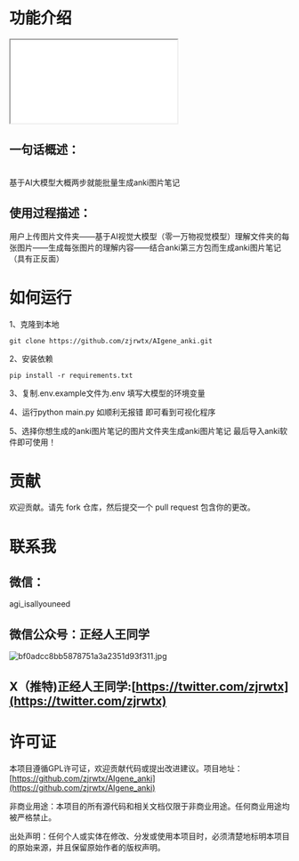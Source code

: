 <a name="j9n9A"></a>
# 功能介绍

<iframe src="//player.bilibili.com/player.html?aid=1803637302&bvid=BV13b421Y7fW&cid=1516603522&p=1"  allowfullscreen="true"> </iframe>

<a name="DZQgZ"></a>
## 一句话概述：
<br />基于AI大模型大概两步就能批量生成anki图片笔记

<a name="Fiblm"></a>
## 使用过程描述：

用户上传图片文件夹——基于AI视觉大模型（零一万物视觉模型）理解文件夹的每张图片——生成每张图片的理解内容——结合anki第三方包而生成anki图片笔记（具有正反面）


<a name="qJAeC"></a>
# 如何运行

1、克隆到本地
```git
git clone https://github.com/zjrwtx/AIgene_anki.git
```


2、安装依赖
```git
pip install -r requirements.txt
```

3、复制.env.example文件为.env 填写大模型的环境变量

4、运行python main.py 如顺利无报错 即可看到可视化程序

5、选择你想生成的anki图片笔记的图片文件夹生成anki图片笔记 最后导入anki软件即可使用！


<a name="IJskk"></a>
# 贡献
欢迎贡献。请先 fork 仓库，然后提交一个 pull request 包含你的更改。

<a name="Pmx73"></a>
# 联系我
<a name="JJrxw"></a>
## 微信：
agi_isallyouneed
<a name="fnnsF"></a>
## 微信公众号：正经人王同学
![bf0adcc8bb5878751a3a2351d93f311.jpg](https://cdn.nlark.com/yuque/0/2024/jpeg/22859856/1713801561819-9d19cb9a-1233-4295-ad90-56042bbabd3c.jpeg#averageHue=%23a2a1a0&clientId=u7b5f5d88-e731-4&from=paste&height=172&id=u329dbc86&originHeight=430&originWidth=430&originalType=binary&ratio=1.5&rotation=0&showTitle=false&size=40862&status=done&style=none&taskId=u7551bc0b-a19a-4ff7-8b6e-1c0d27b3ae1&title=&width=171.66668701171875)
<a name="G3YLX"></a>
## X（推特)正经人王同学:[https://twitter.com/zjrwtx](https://twitter.com/zjrwtx)
<a name="YcYIy"></a>
# 许可证
本项目遵循GPL许可证，欢迎贡献代码或提出改进建议。项目地址：[https://github.com/zjrwtx/AIgene_anki](https://github.com/zjrwtx/AIgene_anki)

非商业用途：本项目的所有源代码和相关文档仅限于非商业用途。任何商业用途均被严格禁止。

出处声明：任何个人或实体在修改、分发或使用本项目时，必须清楚地标明本项目的原始来源，并且保留原始作者的版权声明。

